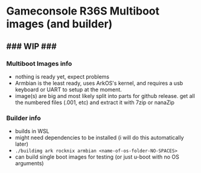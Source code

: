 # Gameconsole R36S Multiboot images (and builder)

## ### WIP \#\#\#

### Multiboot Images info
- nothing is ready yet, expect problems
- Armbian is the least ready, uses ArkOS's kernel, and requires a usb keyboard or UART to setup at the moment.
- image(s) are big and most likely split into parts for github release. get all the numbered files (.001, etc) and extract it with 7zip or nanaZip 

### Builder info
- builds in WSL
- might need dependencies to be installed (i will do this automatically later)
- `./buildimg ark rocknix armbian <name-of-os-folder-NO-SPACES>`
- can build single boot images for testing (or just u-boot with no OS arguments)
